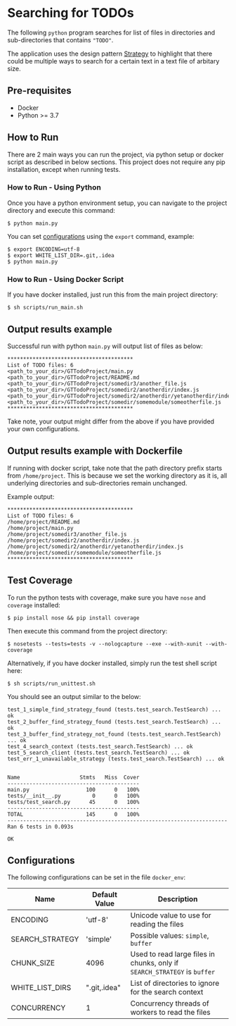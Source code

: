 # Searching for TODOs

The following `python` program searches for list of files in directories and sub-directories that contains `"TODO"`.

The application uses the design pattern [Strategy](https://refactoring.guru/design-patterns/strategy) to highlight 
that there could be multiple ways to search for a certain text in a text file of arbitary size.

## Pre-requisites

* Docker
* Python >= 3.7

## How to Run

There are 2 main ways you can run the project, via python setup or docker script as described in below sections.
This project does not require any pip installation, except when running tests.

### How to Run - Using Python

Once you have a python environment setup, you can navigate to the project directory and execute this command:

```commandline
$ python main.py
```

You can set [configurations](#configurations) using the `export` command, example:

```commandline
$ export ENCODING=utf-8
$ export WHITE_LIST_DIR=.git,.idea
$ python main.py
```

### How to Run - Using Docker Script

If you have docker installed, just run this from the main project directory:

```commandline
$ sh scripts/run_main.sh
```

## Output results example

Successful run with python `main.py` will output list of files as below:

```text
****************************************
List of TODO files: 6
<path_to_your_dir>/GTTodoProject/main.py
<path_to_your_dir>/GTTodoProject/README.md
<path_to_your_dir>/GTTodoProject/somedir3/another_file.js
<path_to_your_dir>/GTTodoProject/somedir2/anotherdir/index.js
<path_to_your_dir>/GTTodoProject/somedir2/anotherdir/yetanotherdir/index.js
<path_to_your_dir>/GTTodoProject/somedir/somemodule/someotherfile.js
****************************************
```

Take note, your output might differ from the above if you have provided your own configurations.

## Output results example with Dockerfile

If running with docker script, take note that the path directory prefix starts from `/home/project`.
This is because we set the working directory as it is, all underlying directories and sub-directories remain unchanged.

Example output:  

```text
****************************************
List of TODO files: 6
/home/project/README.md
/home/project/main.py
/home/project/somedir3/another_file.js
/home/project/somedir2/anotherdir/index.js
/home/project/somedir2/anotherdir/yetanotherdir/index.js
/home/project/somedir/somemodule/someotherfile.js
****************************************
```

## Test Coverage

To run the python tests with coverage, make sure you have `nose` and `coverage` installed:

```commandline
$ pip install nose && pip install coverage
```

Then execute this command from the project directory:

```commandline
$ nosetests --tests=tests -v --nologcapture --exe --with-xunit --with-coverage
```

Alternatively, if you have docker installed, simply run the test shell script here:

```commandline
$ sh scripts/run_unittest.sh
```

You should see an output similar to the below:

```text
test_1_simple_find_strategy_found (tests.test_search.TestSearch) ... ok
test_2_buffer_find_strategy_found (tests.test_search.TestSearch) ... ok
test_3_buffer_find_strategy_not_found (tests.test_search.TestSearch) ... ok
test_4_search_context (tests.test_search.TestSearch) ... ok
test_5_search_client (tests.test_search.TestSearch) ... ok
test_err_1_unavailable_strategy (tests.test_search.TestSearch) ... ok


Name                   Stmts   Miss  Cover
------------------------------------------
main.py                  100      0   100%
tests/__init__.py          0      0   100%
tests/test_search.py      45      0   100%
------------------------------------------
TOTAL                    145      0   100%
----------------------------------------------------------------------
Ran 6 tests in 0.093s

OK

```

## Configurations

The following configurations can be set in the file `docker_env`:

| Name | Default Value | Description |
|---------------|---------------|---------------|
| ENCODING | 'utf-8'  | Unicode value to use for reading the files  |
| SEARCH_STRATEGY | 'simple'  | Possible values: `simple`, `buffer`  |
| CHUNK_SIZE | 4096  | Used to read large files in chunks, only if `SEARCH_STRATEGY` is `buffer`  |
| WHITE_LIST_DIRS | ".git,.idea"  | List of directories to ignore for the search context  |
| CONCURRENCY | 1  | Concurrency threads of workers to read the files  |